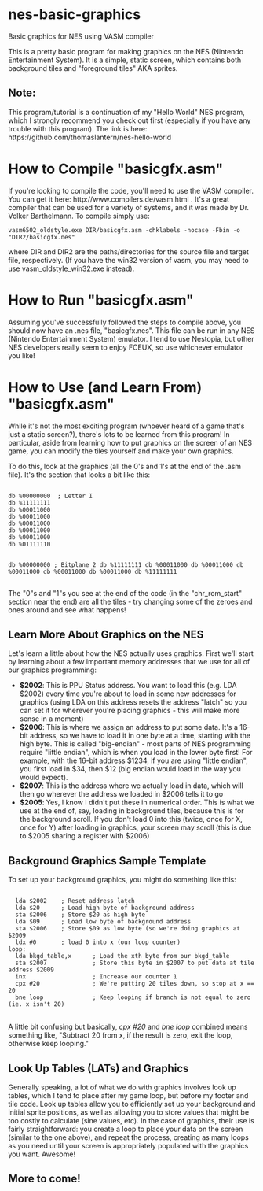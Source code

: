 # nes-basic-graphics
Basic graphics for NES using VASM compiler

This is a pretty basic program for making graphics on the NES (Nintendo Entertainment System). It is a simple, static screen, which contains both background tiles and "foreground tiles" AKA sprites.
<h2>Note:</h2>
This program/tutorial is a continuation of my "Hello World" NES program, which I strongly recommend you check out first (especially if you have any trouble with this program). The link is here:
https://github.com/thomaslantern/nes-hello-world

<h1> How to Compile "basicgfx.asm" </h1>
If you're looking to compile the code, you'll need to use the VASM compiler. You can get it here: http://www.compilers.de/vasm.html . It's a great compiler that can be used for a variety of systems, and it was made by Dr. Volker Barthelmann. To compile simply use: 
<pre><code>vasm6502_oldstyle.exe DIR/basicgfx.asm -chklabels -nocase -Fbin -o "DIR2/basicgfx.nes"</code></pre> 
where DIR and DIR2 are the paths/directories for the source file and target file, respectively. (If you have the win32 version of vasm, you may need to use vasm_oldstyle_win32.exe instead).

<h1>How to Run "basicgfx.asm"</h1>
Assuming you've successfully followed the steps to compile above, you should now have an .nes file, "basicgfx.nes". This file can be run in any NES (Nintendo Entertainment System) emulator. I tend to use Nestopia, but other NES developers really seem to enjoy FCEUX, so use whichever emulator you like!

<h1>How to Use (and Learn From) "basicgfx.asm"</h1>
While it's not the most exciting program (whoever heard of a game that's just a static screen?), there's lots to be learned from this program! In particular, aside from learning how to put graphics on the screen of an NES game, you can modify the tiles yourself and make your own graphics. 
<p> To do this, look at the graphics (all the 0's and 1's at the end of the .asm file). It's the section that looks a bit like this:
<pre><code>
db %00000000  ; Letter I
db %11111111
db %00011000
db %00011000
db %00011000
db %00011000
db %00011000
db %01111110

db %00000000  ; Bitplane 2
db %11111111
db %00011000
db %00011000
db %00011000
db %00011000
db %00011000
db %11111111
</code></pre>
</p>

The "0"s and "1"s you see at the end of the code (in the "chr_rom_start" section near the end) are all the tiles - try changing some of the zeroes and ones around and see what happens!
<h2>Learn More About Graphics on the NES</h2>
Let's learn a little about how the NES actually uses graphics. First we'll start by learning about a few important memory addresses that we use for all of our graphics programming:
<ul>
  <li><strong>$2002</strong>: This is PPU Status address. You want to load this (e.g. LDA $2002) every time you're about to load in some new addresses for graphics (using LDA on this address resets the address "latch" so you can set it for wherever you're placing graphics - this will make more sense in a moment)</li>
  <li><strong>$2006</strong>: This is where we assign an address to put some data. It's a 16-bit address, so we have to load it in one byte at a time, starting with the high byte. This is called "big-endian" - most parts of NES programming require "little endian", which is when you load in the lower byte first! For example, with the 16-bit address $1234, if you are using "little endian", you first load in $34, then $12 (big endian would load in the way you would expect).</li>
  <li><strong>$2007</strong>: This is the address where we actually load in data, which will then go wherever the address we loaded in $2006 tells it to go</li>
  <li><strong>$2005</strong>: Yes, I know I didn't put these in numerical order. This is what we use at the end of, say, loading in background tiles, because this is for the background scroll. If you don't load 0 into this (twice, once for X, once for Y) after loading in graphics, your screen may scroll (this is due to $2005 sharing a register with $2006)</li>
</ul>
<h2>Background Graphics Sample Template</h2>
<p> To set up your background graphics, you might do something like this:
<pre><code>
  lda $2002    ; Reset address latch
  lda $20      ; Load high byte of background address
  sta $2006    ; Store $20 as high byte
  lda $09      ; Load low byte of background address
  sta $2006    ; Store $09 as low byte (so we're doing graphics at $2009
  ldx #0       ; load 0 into x (our loop counter)
loop:
  lda bkgd_table,x      ; Load the xth byte from our bkgd_table
  sta $2007             ; Store this byte in $2007 to put data at tile address $2009
  inx                   ; Increase our counter 1
  cpx #20               ; We're putting 20 tiles down, so stop at x == 20
  bne loop              ; Keep looping if branch is not equal to zero (ie. x isn't 20)
</code>
</pre>

A little bit confusing but basically, _cpx #20_ and _bne loop_ combined means something like, "Subtract 20 from x, if the result is zero, exit the loop, otherwise keep looping."
</ul></p>

<h2>Look Up Tables (LATs) and Graphics</h2>
Generally speaking, a lot of what we do with graphics involves look up tables, which I tend to place after my game loop, but before my footer and tile code. Look up tables allow you to efficiently set up your background and initial sprite positions, as well as allowing you to store values that might be too costly to calculate (sine values, etc). In the case of graphics, their use is fairly straightforward: you create a loop to place your data on the screen (similar to the one above), and repeat the process, creating as many loops as you need until your screen is appropriately populated with the graphics you want. Awesome!

<h2>More to come!</h2>

